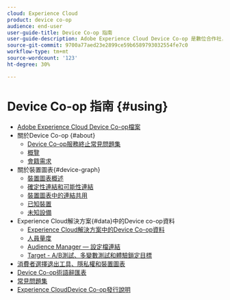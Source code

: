 ```yaml
---
cloud: Experience Cloud
product: device co-op
audience: end-user
user-guide-title: Device Co-op 指南
user-guide-description: Adobe Experience Cloud Device Co-op 是數位合作社，參與的客戶可在其中分享裝置連結資訊。此資訊可協助他們為客戶提供有價值且一致的跨裝置體驗。
source-git-commit: 9700a77aed23e2899ce59b6589793032554fe7c0
workflow-type: tm+mt
source-wordcount: '123'
ht-degree: 30%

---
```



# Device Co-op 指南 {#using}

+ [Adobe Experience Cloud Device Co-op檔案](home.md)
+ 關於Device Co-op {#about}
   + [Device Co-op服務終止常見問題集](about/device-co-op-eol.md)
   + [概覽](about/overview.md)
   + [會籍需求](about/requirements.md)
+ 關於裝置圖表{#device-graph}
   + [裝置圖表概述](processes/device-graph-overview.md)
   + [確定性連結和可能性連結](processes/links.md)
   + [裝置圖表中的連結共用](processes/link-sharing.md)
   + [已知裝置](processes/known-device.md)
   + [未知設備](processes/unknown-device.md)
+ Experience Cloud解決方案{#data}中的Device co-op資料
   + [Experience Cloud解決方案中的Device Co-op資料](other-solutions/other-solutions.md)
   + [人員量度](other-solutions/people.md)
   + [Audience Manager — 設定檔連結](other-solutions/proflie-link.md)
   + [Target - A/B測試、多變數測試和體驗鎖定目標](other-solutions/target.md)
+ [消費者選擇退出工具、隱私權和裝置圖表](privacy.md)
+ [Device Co-op術語辭匯表](glossary.md)
+ [常見問題集](faq.md)
+ [Experience CloudDevice Co-op發行說明](release-notes.md)
